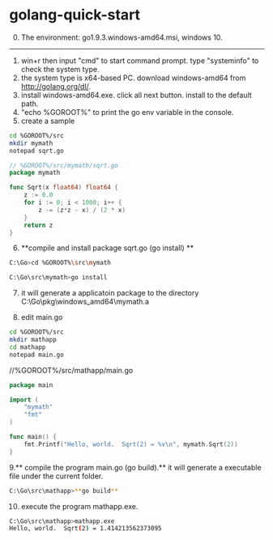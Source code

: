 # golang-quick-start
0. The environment: go1.9.3.windows-amd64.msi, windows 10.
----

1. win+r then input "cmd" to start command prompt. type "systeminfo" to check the system type.
2. the system type is x64-based PC. download windows-amd64 from http://golang.org/dl/.
3. install windows-amd64.exe. click all next button. install to the default path.
4. "echo %GOROOT%" to print the go env variable in the console.
5. create a sample
```sh
cd %GOROOT%/src
mkdir mymath
notepad sqrt.go
```
```go
// %GOROOT%/src/mymath/sqrt.go
package mymath

func Sqrt(x float64) float64 {
	z := 0.0
	for i := 0; i < 1000; i++ {
		z -= (z*z - x) / (2 * x)
	}
	return z
}
```
6. **compile and install package sqrt.go (go install) **
```sh
C:\Go>cd %GOROOT%\src\mymath

C:\Go\src\mymath>go install
```
7. it will generate a applicatoin package to the directory C:\Go\pkg\windows_amd64\mymath.a

8. edit main.go
```sh
cd %GOROOT%/src
mkdir mathapp
cd mathapp
notepad main.go
```
//%GOROOT%/src/mathapp/main.go
```go
package main

import (
	"mymath"
	"fmt"
)

func main() {
	fmt.Printf("Hello, world.  Sqrt(2) = %v\n", mymath.Sqrt(2))
}
```
9.** compile the program main.go (go build).** it will generate a executable file under the current folder.
```sh
C:\Go\src\mathapp>**go build**
```
10. execute the program mathapp.exe.
```sh
C:\Go\src\mathapp>mathapp.exe
Hello, world.  Sqrt(2) = 1.414213562373095
```

